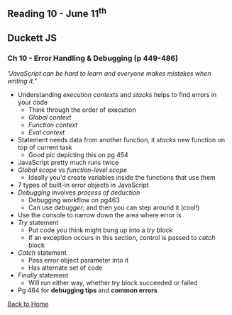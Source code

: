 ## Reading 10 - June 11<sup>th</sup>

## **Duckett JS**

### Ch 10 - Error Handling & Debugging (p 449-486)
*"JavaScript can be hard to learn and everyone makes mistakes when writing it."*

- Understanding *execution contexts* and *stacks* helps to find errors in your code
  - Think through the order of execution
  - *Global context*
  - *Function context*
  - *Eval context*
- Statement needs data from another function, it *stacks* new function on top of current task
  - Good pic depicting this on pg 454
- JavaScript pretty much runs twice
- *Global scope* vs *function-level scope*
  - Ideally you'd create variables inside the functions that use them
- 7 types of built-in error objects in JavaScript
- *Debugging* involves *process of deduction*
  - Debugging workflow on pg463
  - Can use *debugger;* and then you can step around it (cool!)
- Use the console to narrow down the area where error is
- *Try* statement
  - Put code you think might bung up into a *try* block
  - If an exception occurs in this section, control is passed to *catch* block
- *Catch* statement
  - Pass error object parameter into it
  - Has alternate set of code
- *Finally* statement
  - Will run either way, whether try block succeeded or failed
- Pg 484 for **debugging tips** and **common errors**



[Back to Home](README.md)